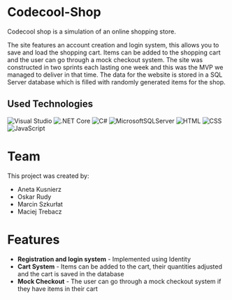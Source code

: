 # Codecool-Shop
Codecool shop is a simulation of an online shopping store. 

The site features an account creation and login system, this allows you to save and load the shopping cart. Items can be added to the shopping cart and the user can go through a mock checkout system. The site was constructed in two sprints each lasting one week and this was the MVP we managed to deliver in that time. The data for the website is stored in a SQL Server database which is filled with randomly generated items for the shop.

## Used Technologies
![Visual Studio](https://img.shields.io/badge/Visual%20Studio-5C2D91.svg?style=for-the-badge&logo=visual-studio&logoColor=white)
![.NET Core](https://img.shields.io/badge/.NET%20Core-5C2D91?style=for-the-badge&logo=.net&logoColor=white)
![C#](https://img.shields.io/badge/C%23-5C2D91?style=for-the-badge&logo=c-sharp&logoColor=white)
![MicrosoftSQLServer](https://img.shields.io/badge/Microsoft%20SQL%20Server-CC2927?style=for-the-badge&logo=microsoft%20sql%20server&logoColor=white)
![HTML](https://img.shields.io/badge/HTML-E34F26?style=for-the-badge&logo=html5&logoColor=white)
![CSS](https://img.shields.io/badge/CSS-1572B6?style=for-the-badge&logo=css3&logoColor=white)
![JavaScript](https://img.shields.io/badge/JavaScript-F7DF1E?style=for-the-badge&logo=javascript&logoColor=black)

# Team
This project was created by:

- Aneta Kusnierz
- Oskar Rudy
- Marcin Szkurłat
- Maciej Trebacz

# Features
- **Registration and login system** - Implemented using Identity
- **Cart System** - Items can be added to the cart, their quantities adjusted and the cart is saved in the database
- **Mock Checkout** - The user can go through a mock checkout system if they have items in their cart
